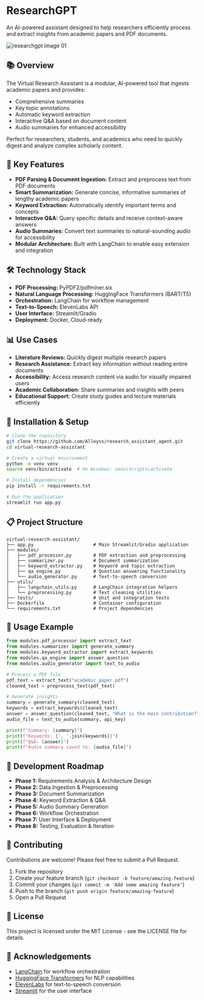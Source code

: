 # ResearchGPT

An AI-powered assistant designed to help researchers efficiently process and extract insights from academic papers and PDF documents.

![researchgpt image 01](https://github.com/user-attachments/assets/8319c2b3-f336-48df-8b6a-7eeac0eba776)
## 📚 Overview

The Virtual Research Assistant is a modular, AI-powered tool that ingests academic papers and provides:

- Comprehensive summaries
- Key topic annotations
- Automatic keyword extraction
- Interactive Q&A based on document content
- Audio summaries for enhanced accessibility

Perfect for researchers, students, and academics who need to quickly digest and analyze complex scholarly content.

## 🔧 Key Features

- **PDF Parsing & Document Ingestion:** Extract and preprocess text from PDF documents
- **Smart Summarization:** Generate concise, informative summaries of lengthy academic papers
- **Keyword Extraction:** Automatically identify important terms and concepts
- **Interactive Q&A:** Query specific details and receive context-aware answers
- **Audio Summaries:** Convert text summaries to natural-sounding audio for accessibility
- **Modular Architecture:** Built with LangChain to enable easy extension and integration

## 🛠️ Technology Stack

- **PDF Processing:** PyPDF2/pdfminer.six
- **Natural Language Processing:** HuggingFace Transformers (BART/T5)
- **Orchestration:** LangChain for workflow management
- **Text-to-Speech:** ElevenLabs API
- **User Interface:** Streamlit/Gradio
- **Deployment:** Docker, Cloud-ready

## 📊 Use Cases

- **Literature Reviews:** Quickly digest multiple research papers
- **Research Assistance:** Extract key information without reading entire documents
- **Accessibility:** Access research content via audio for visually impaired users
- **Academic Collaboration:** Share summaries and insights with peers
- **Educational Support:** Create study guides and lecture materials efficiently

## 🚀 Installation & Setup

```bash
# Clone the repository
git clone https://github.com/Alleyss/research_assistant_agent.git
cd virtual-research-assistant

# Create a virtual environment
python -m venv venv
source venv/bin/activate  # On Windows: venv\Scripts\activate

# Install dependencies
pip install -r requirements.txt

# Run the application
streamlit run app.py
```

## 📋 Project Structure

```
virtual-research-assistant/
├── app.py                      # Main Streamlit/Gradio application
├── modules/
│   ├── pdf_processor.py        # PDF extraction and preprocessing
│   ├── summarizer.py           # Document summarization
│   ├── keyword_extractor.py    # Keyword and topic extraction
│   ├── qa_engine.py            # Question answering functionality
│   └── audio_generator.py      # Text-to-speech conversion
├── utils/
│   ├── langchain_utils.py      # LangChain integration helpers
│   └── preprocessing.py        # Text cleaning utilities
├── tests/                      # Unit and integration tests
├── Dockerfile                  # Container configuration
└── requirements.txt            # Project dependencies
```

## 📝 Usage Example

```python
from modules.pdf_processor import extract_text
from modules.summarizer import generate_summary
from modules.keyword_extractor import extract_keywords
from modules.qa_engine import answer_question
from modules.audio_generator import text_to_audio

# Process a PDF file
pdf_text = extract_text("academic_paper.pdf")
cleaned_text = preprocess_text(pdf_text)

# Generate insights
summary = generate_summary(cleaned_text)
keywords = extract_keywords(cleaned_text)
answer = answer_question(cleaned_text, "What is the main contribution?")
audio_file = text_to_audio(summary, api_key)

print(f"Summary: {summary}")
print(f"Keywords: {', '.join(keywords)}")
print(f"Q&A: {answer}")
print(f"Audio summary saved to: {audio_file}")
```

## 🔄 Development Roadmap

- **Phase 1:** Requirements Analysis & Architecture Design
- **Phase 2:** Data Ingestion & Preprocessing
- **Phase 3:** Document Summarization
- **Phase 4:** Keyword Extraction & Q&A
- **Phase 5:** Audio Summary Generation
- **Phase 6:** Workflow Orchestration
- **Phase 7:** User Interface & Deployment
- **Phase 8:** Testing, Evaluation & Iteration

## 🤝 Contributing

Contributions are welcome! Please feel free to submit a Pull Request.

1. Fork the repository
2. Create your feature branch (`git checkout -b feature/amazing-feature`)
3. Commit your changes (`git commit -m 'Add some amazing feature'`)
4. Push to the branch (`git push origin feature/amazing-feature`)
5. Open a Pull Request

## 📄 License

This project is licensed under the MIT License - see the LICENSE file for details.

## 🙏 Acknowledgements

- [LangChain](https://github.com/hwchase17/langchain) for workflow orchestration
- [HuggingFace Transformers](https://github.com/huggingface/transformers) for NLP capabilities
- [ElevenLabs](https://elevenlabs.io/) for text-to-speech conversion
- [Streamlit](https://streamlit.io/) for the user interface
